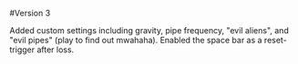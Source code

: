 #Version 3

Added custom settings including gravity, pipe frequency, "evil aliens", and "evil pipes" (play to find out mwahaha). Enabled the space bar as a reset-trigger after loss. 

